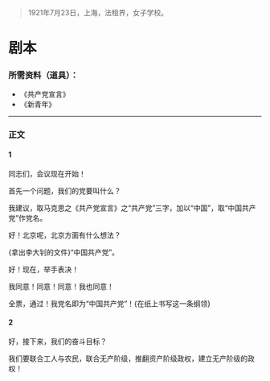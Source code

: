 > 1921年7月23日，上海，法租界，女子学校。

# 剧本

### 所需资料（道具）：

* 《共产党宣言》
* 《新青年》

***

### 正文

#### 1

同志们，会议现在开始！

首先一个问题，我们的党要叫什么？

我建议，取马克思之《共产党宣言》之“共产党”三字，加以“中国”，取“中国共产党”作党名。

好！北京呢，北京方面有什么想法？

{拿出李大钊的文件}“中国共产党”。

好！现在，举手表决！

我同意！同意！同意！我也同意！

全票，通过！我党名即为“中国共产党”！{在纸上书写这一条纲领}

#### 2

好，接下来，我们的奋斗目标？

我们要联合工人与农民，联合无产阶级，推翻资产阶级政权，建立无产阶级的政权！